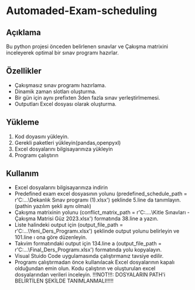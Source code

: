 # Automaded-Exam-scheduling
## Açıklama 
Bu python projesi önceden belirlenen sınavlar ve Çakışma matrixini inceleyerek optimal bir sınav programı hazırlar.

## Özellikler
- Çakışmasız sınav programı hazırlama.
- Dinamik zaman slotları oluşturma.
- Bir gün için aynı prefixten 3den fazla sınav yerleştirlmemesi.
- Outputları Excel dosyası olarak oluşturma.

## Yükleme
1. Kod doyasını yükleyin.
2. Gerekli paketleri yükleyin(pandas,openpyxl)
3. Excel dosyalarını bilgisayarınıza yükleyin
4. Programı çalıştırın

## Kullanım 
- Excel dosyalarını bilgisayarınıza indirin
- Predefined exam excel dosyasının yolunu (predefined_schedule_path = r'C:\...\Dekanlık Sınav programı (1).xlsx') şeklinde 5.line da tanımlayın.(pathin yazılım şekli aynı olmalı)
- Çakışma matrixinin yolunu (conflict_matrix_path = r'C:\....\Kitle Sınavları - Çakışma Matrisi Güz 2023.xlsx') formatında 38.line a yazın.
- Liste halindeki output için (output_file_path = r'C:\...\Yeni_Ders_Programı.xlsx') şeklinde output yolunu belirleyin ve 101.line ı ona göre düzenleyin.
- Takvim formatındaki output için 134.line a (output_file_path = r'C:\...\Final_Ders_Programı.xlsx') formatında yolu kopyalayın.
- Visual Stuido Code uygulamasında çalıştırmanız tavsiye edilir.
- Programı çalıştırmadan önce kullanılacak Excel dosyalarının kapalı olduğundan emin olun.
Kodu çalıştırın ve oluşturulan excel dosyalarından verileri inceleyin.
!!!NOT!!!: DOSYALARIN PATH'i BELİRTİLEN ŞEKİLDE TANIMLANMALI!!!!!

